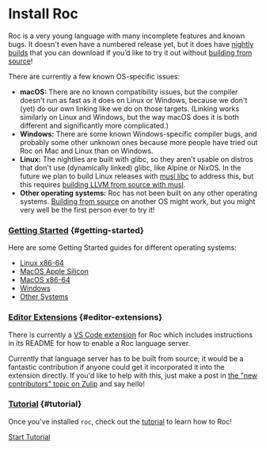 # Install Roc

Roc is a very young language with many incomplete features and known bugs. It doesn't even have a numbered release yet, but it does have [nightly builds](https://github.com/roc-lang/roc/releases) that you can download if you’d like to try it out without [building from source](https://github.com/roc-lang/roc/blob/main/BUILDING_FROM_SOURCE.md)!

There are currently a few known OS-specific issues:
* **macOS:** There are no known compatibility issues, but the compiler doesn't run as fast as it does on Linux or Windows, because we don't (yet) do our own linking like we do on those targets. (Linking works similarly on Linux and Windows, but the way macOS does it is both different and significantly more complicated.)
* **Windows:** There are some known Windows-specific compiler bugs, and probably some other unknown ones because more people have tried out Roc on Mac and Linux than on Windows.
* **Linux:** The nightlies are built with glibc, so they aren't usable on distros that don't use (dynamically linked) glibc, like Alpine or NixOS. In the future we plan to build Linux releases with [musl libc](https://wiki.musl-libc.org/) to address this, but this requires [building LLVM from source with musl](https://wiki.musl-libc.org/building-llvm.html).
* **Other operating systems:** Roc has not been built on any other operating systems. [Building from source](https://github.com/roc-lang/roc/blob/main/BUILDING_FROM_SOURCE.md) on another OS might work, but you might very well be the first person ever to try it!

### [Getting Started](#getting-started) {#getting-started}

Here are some Getting Started guides for different operating systems:
<!-- TODO detect current OS with browser and only show link for that, provide other button for others  -->

- [Linux x86-64](https://github.com/roc-lang/roc/blob/main/getting_started/linux_x86_64.md)
- [MacOS Apple Silicon](https://github.com/roc-lang/roc/blob/main/getting_started/macos_apple_silicon.md)
- [MacOS x86-64](https://github.com/roc-lang/roc/blob/main/getting_started/macos_x86_64.md)
- [Windows](https://github.com/roc-lang/roc/blob/main/getting_started/windows.md)
- [Other Systems](https://github.com/roc-lang/roc/blob/main/getting_started/other.md)

### [Editor Extensions](#editor-extensions) {#editor-extensions}

There is currently a [VS Code extension](https://marketplace.visualstudio.com/items?itemName=IvanDemchenko.roc-lang-unofficial) for Roc which includes instructions in its README for how to enable a Roc language server.

Currently that language server has to be built from source; it would be a fantastic contribution if anyone could get it incorporated it into the extension directly. If you'd like to help with this, just make a post in [the "new contributors" topic on Zulip](https://roc.zulipchat.com/#narrow/stream/316715-contributing/topic/new.20contributors) and say hello!

### [Tutorial](#tutorial) {#tutorial}

Once you've installed <code>roc</code>, check out the [tutorial](/tutorial) to learn how to Roc!

<a class="btn-small" href="/tutorial">Start Tutorial</a>
